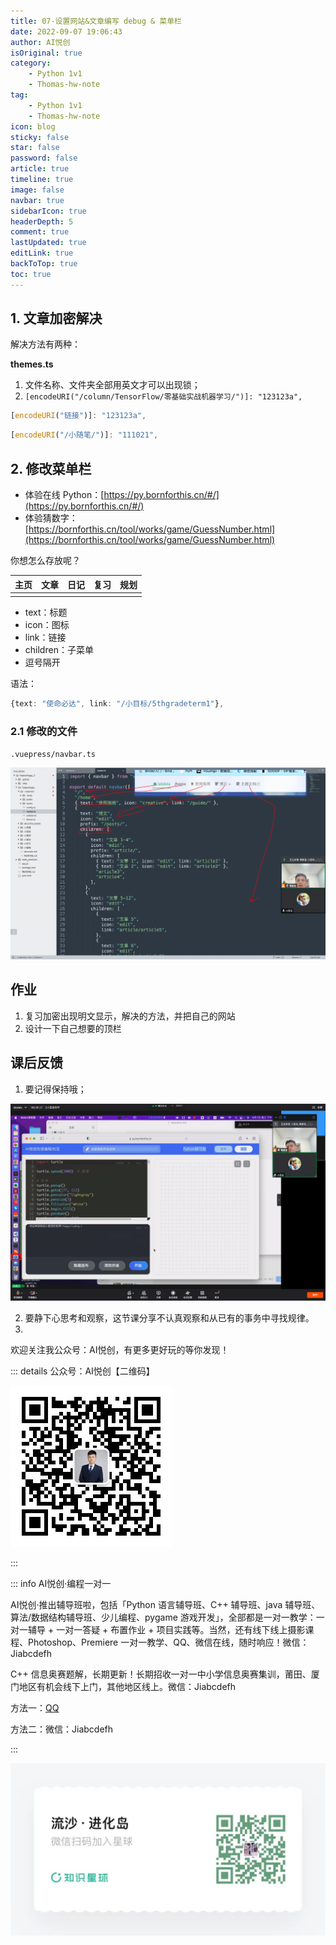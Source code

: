 ```yaml
---
title: 07-设置网站&文章编写 debug & 菜单栏
date: 2022-09-07 19:06:43
author: AI悦创
isOriginal: true
category:
    - Python 1v1
    - Thomas-hw-note
tag:
    - Python 1v1
    - Thomas-hw-note
icon: blog
sticky: false
star: false
password: false
article: true
timeline: true
image: false
navbar: true
sidebarIcon: true
headerDepth: 5
comment: true
lastUpdated: true
editLink: true
backToTop: true
toc: true
---
```


## 1. 文章加密解决

解决方法有两种：

**themes.ts**

1. 文件名称、文件夹全部用英文才可以出现锁；
2. `[encodeURI("/column/TensorFlow/零基础实战机器学习/")]: "123123a",`

```typescript
[encodeURI("链接")]: "123123a",
```

```typescript
[encodeURI("/小随笔/")]: "111021",
```

## 2. 修改菜单栏

- 体验在线 Python：[https://py.bornforthis.cn/#/](https://py.bornforthis.cn/#/)
- 体验猜数字：[https://bornforthis.cn/tool/works/game/GuessNumber.html](https://bornforthis.cn/tool/works/game/GuessNumber.html)

你想怎么存放呢？

| 主页 | 文章 | 日记 | 复习 | 规划 |
| ---- | ---- | ---- | ---- | ---- |
|      |      |      |      |      |

- text：标题
- icon：图标
- link：链接
- children：子菜单
- 逗号隔开

语法：

```typescript
{text: "使命必达", link: "/小目标/5thgradeterm1"},
```



### 2.1 修改的文件

`.vuepress/navbar.ts`

![image-20220907194226928](./08-web07.assets/image-20220907194226928.png)





## 作业

1. 复习加密出现明文显示，解决的方法，并把自己的网站
1. 设计一下自己想要的顶栏




## 课后反馈

1. 要记得保持哦；

![image-20220907193201953](./08-web07.assets/image-20220907193201953.png)

2. 要静下心思考和观察，这节课分享不认真观察和从已有的事务中寻找规律。
3. 

欢迎关注我公众号：AI悦创，有更多更好玩的等你发现！

::: details 公众号：AI悦创【二维码】

![](/gzh.jpg)

:::

::: info AI悦创·编程一对一

AI悦创·推出辅导班啦，包括「Python 语言辅导班、C++ 辅导班、java 辅导班、算法/数据结构辅导班、少儿编程、pygame 游戏开发」，全部都是一对一教学：一对一辅导 + 一对一答疑 + 布置作业 + 项目实践等。当然，还有线下线上摄影课程、Photoshop、Premiere 一对一教学、QQ、微信在线，随时响应！微信：Jiabcdefh

C++ 信息奥赛题解，长期更新！长期招收一对一中小学信息奥赛集训，莆田、厦门地区有机会线下上门，其他地区线上。微信：Jiabcdefh

方法一：[QQ](http://wpa.qq.com/msgrd?v=3&uin=1432803776&site=qq&menu=yes)

方法二：微信：Jiabcdefh

:::

![](/zsxq.jpg)











